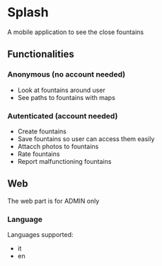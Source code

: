 # Splash

A mobile application to see the close fountains

## Functionalities

### Anonymous (no account needed)

- Look at fountains around user
- See paths to fountains with maps

### Autenticated (account needed)

- Create fountains
- Save fountains so user can access them easily
- Attacch photos to fountains
- Rate fountains
- Report malfunctioning fountains

## Web

The web part is for ADMIN only

### Language

Languages supported:

- it
- en
